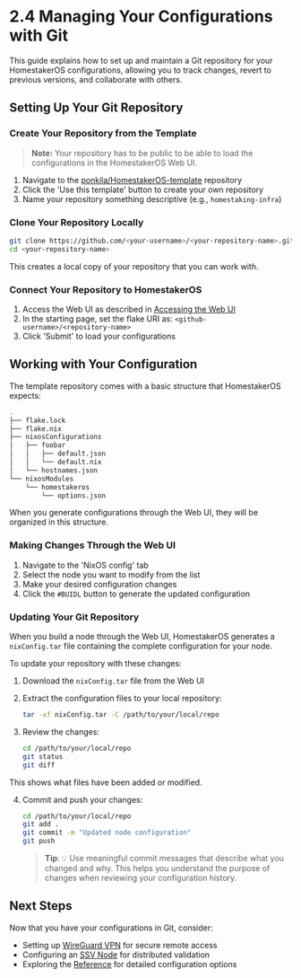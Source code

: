# 2.4 Managing Your Configurations with Git

This guide explains how to set up and maintain a Git repository for your HomestakerOS configurations, allowing you to track changes, revert to previous versions, and collaborate with others.

## Setting Up Your Git Repository

### Create Your Repository from the Template

> **Note:** Your repository has to be public to be able to load the configurations in the HomestakerOS Web UI.

1. Navigate to the [ponkila/HomestakerOS-template](https://github.com/ponkila/HomestakerOS-template) repository
2. Click the 'Use this template' button to create your own repository
3. Name your repository something descriptive (e.g., `homestaking-infra`)

### Clone Your Repository Locally

```bash
git clone https://github.com/<your-username>/<your-repository-name>.git
cd <your-repository-name>
```
This creates a local copy of your repository that you can work with.

### Connect Your Repository to HomestakerOS

1. Access the Web UI as described in [Accessing the Web UI](2.2-accessing_webui.md)
2. In the starting page, set the flake URI as: `<github-username>/<repository-name>`
3. Click 'Submit' to load your configurations

## Working with Your Configuration

The template repository comes with a basic structure that HomestakerOS expects:

```bash
.
├── flake.lock
├── flake.nix
├── nixosConfigurations
│   ├── foobar
│   │   ├── default.json
│   │   └── default.nix
│   └── hostnames.json
└── nixosModules
    └── homestakeros
        └── options.json
```

When you generate configurations through the Web UI, they will be organized in this structure.

### Making Changes Through the Web UI

1. Navigate to the 'NixOS config' tab
2. Select the node you want to modify from the list
3. Make your desired configuration changes
4. Click the `#BUIDL` button to generate the updated configuration

### Updating Your Git Repository

When you build a node through the Web UI, HomestakerOS generates a `nixConfig.tar` file containing the complete configuration for your node.

To update your repository with these changes:

1. Download the `nixConfig.tar` file from the Web UI

2. Extract the configuration files to your local repository:

   ```bash
   tar -xf nixConfig.tar -C /path/to/your/local/repo
   ```

3. Review the changes:

   ```bash
   cd /path/to/your/local/repo
   git status
   git diff
   ```
  This shows what files have been added or modified.

4. Commit and push your changes:

   ```bash
   cd /path/to/your/local/repo
   git add .
   git commit -m "Updated node configuration"
   git push
   ```

   > **Tip**: 💡 Use meaningful commit messages that describe what you changed and why. This helps you understand the purpose of changes when reviewing your configuration history.

## Next Steps

Now that you have your configurations in Git, consider:

- Setting up [WireGuard VPN](3.1-wireguard_vpn.md) for secure remote access
- Configuring an [SSV Node](3.2-ssv_node.md) for distributed validation
- Exploring the [Reference](4-reference.md) for detailed configuration options

